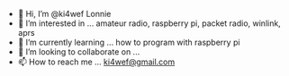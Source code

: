 - 👋 Hi, I’m @ki4wef  Lonnie
- 👀 I’m interested in ... amateur radio, raspberry pi, packet radio, winlink, aprs
- 🌱 I’m currently learning ... how to program with raspberry pi
- 💞️ I’m looking to collaborate on ...
- 📫 How to reach me ... ki4wef@gmail.com

<!---
ki4wef/ki4wef is a ✨ special ✨ repository because its `README.md` (this file) appears on your GitHub profile.
You can click the Preview link to take a look at your changes.
--->
